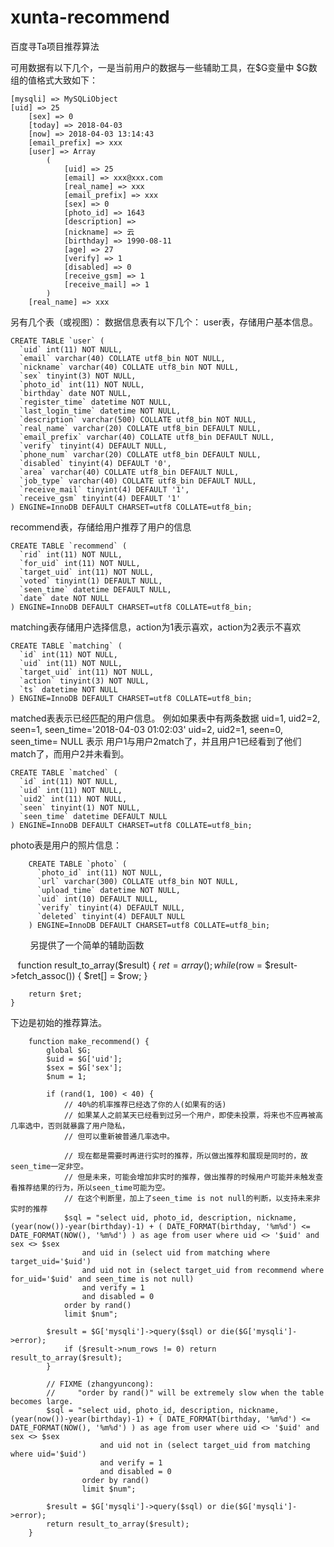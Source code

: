 # xunta-recommend
百度寻Ta项目推荐算法

可用数据有以下几个，一是当前用户的数据与一些辅助工具，在$G变量中
$G数组的值格式大致如下：

    [mysqli] => MySQLiObject
    [uid] => 25
        [sex] => 0
        [today] => 2018-04-03
        [now] => 2018-04-03 13:14:43
        [email_prefix] => xxx
        [user] => Array
            (
                [uid] => 25
                [email] => xxx@xxx.com
                [real_name] => xxx
                [email_prefix] => xxx
                [sex] => 0
                [photo_id] => 1643
                [description] =>
                [nickname] => 云
                [birthday] => 1990-08-11
                [age] => 27
                [verify] => 1
                [disabled] => 0
                [receive_gsm] => 1
                [receive_mail] => 1
            )
        [real_name] => xxx
      
      
另有几个表（或视图）：
数据信息表有以下几个：
user表，存储用户基本信息。

    CREATE TABLE `user` (
      `uid` int(11) NOT NULL,
      `email` varchar(40) COLLATE utf8_bin NOT NULL,
      `nickname` varchar(40) COLLATE utf8_bin NOT NULL,
      `sex` tinyint(3) NOT NULL,
      `photo_id` int(11) NOT NULL,
      `birthday` date NOT NULL,
      `register_time` datetime NOT NULL,
      `last_login_time` datetime NOT NULL,
      `description` varchar(500) COLLATE utf8_bin NOT NULL,
      `real_name` varchar(20) COLLATE utf8_bin DEFAULT NULL,
      `email_prefix` varchar(40) COLLATE utf8_bin DEFAULT NULL,
      `verify` tinyint(4) DEFAULT NULL,
      `phone_num` varchar(20) COLLATE utf8_bin DEFAULT NULL,
      `disabled` tinyint(4) DEFAULT '0',
      `area` varchar(40) COLLATE utf8_bin DEFAULT NULL,
      `job_type` varchar(40) COLLATE utf8_bin DEFAULT NULL,
      `receive_mail` tinyint(4) DEFAULT '1',
      `receive_gsm` tinyint(4) DEFAULT '1'
    ) ENGINE=InnoDB DEFAULT CHARSET=utf8 COLLATE=utf8_bin;


recommend表，存储给用户推荐了用户的信息

    CREATE TABLE `recommend` (
      `rid` int(11) NOT NULL,
      `for_uid` int(11) NOT NULL,
      `target_uid` int(11) NOT NULL,
      `voted` tinyint(1) DEFAULT NULL,
      `seen_time` datetime DEFAULT NULL,
      `date` date NOT NULL
    ) ENGINE=InnoDB DEFAULT CHARSET=utf8 COLLATE=utf8_bin;
    
    
matching表存储用户选择信息，action为1表示喜欢，action为2表示不喜欢


    CREATE TABLE `matching` (
      `id` int(11) NOT NULL,
      `uid` int(11) NOT NULL,
      `target_uid` int(11) NOT NULL,
      `action` tinyint(3) NOT NULL,
      `ts` datetime NOT NULL
    ) ENGINE=InnoDB DEFAULT CHARSET=utf8 COLLATE=utf8_bin;


matched表表示已经匹配的用户信息。
例如如果表中有两条数据
uid=1, uid2=2, seen=1, seen_time='2018-04-03 01:02:03'
uid=2, uid2=1, seen=0, seen_time= NULL
表示 用户1与用户2match了，并且用户1已经看到了他们match了，而用户2并未看到。


    CREATE TABLE `matched` (
      `id` int(11) NOT NULL,
      `uid` int(11) NOT NULL,
      `uid2` int(11) NOT NULL,
      `seen` tinyint(1) NOT NULL,
      `seen_time` datetime DEFAULT NULL
    ) ENGINE=InnoDB DEFAULT CHARSET=utf8 COLLATE=utf8_bin;
    

photo表是用户的照片信息：

        CREATE TABLE `photo` (
          `photo_id` int(11) NOT NULL,
          `url` varchar(300) COLLATE utf8_bin NOT NULL,
          `upload_time` datetime NOT NULL,
          `uid` int(10) DEFAULT NULL,
          `verify` tinyint(4) DEFAULT NULL,
          `deleted` tinyint(4) DEFAULT NULL
        ) ENGINE=InnoDB DEFAULT CHARSET=utf8 COLLATE=utf8_bin;
        
另提供了一个简单的辅助函数

    function result_to_array($result) {
        $ret = array();
        while ($row = $result->fetch_assoc()) {
            $ret[] = $row;
        }

        return $ret;
    }

下边是初始的推荐算法。

        function make_recommend() {
            global $G;
            $uid = $G['uid'];
            $sex = $G['sex'];
            $num = 1;

            if (rand(1, 100) < 40) {
                // 40%的机率推荐已经选了你的人(如果有的话)
                // 如果某人之前某天已经看到过另一个用户，即使未投票，将来也不应再被高几率选中，否则就暴露了用户隐私，
                // 但可以重新被普通几率选中。

                // 现在都是需要时再进行实时的推荐，所以做出推荐和展现是同时的，故seen_time一定非空。
                // 但是未来，可能会增加非实时的推荐，做出推荐的时候用户可能并未触发查看推荐结果的行为，所以seen_time可能为空。
                // 在这个判断里，加上了seen_time is not null的判断，以支持未来非实时的推荐
                $sql = "select uid, photo_id, description, nickname, (year(now())-year(birthday)-1) + ( DATE_FORMAT(birthday, '%m%d') <= DATE_FORMAT(NOW(), '%m%d') ) as age from user where uid <> '$uid' and sex <> $sex
                    and uid in (select uid from matching where target_uid='$uid')
                    and uid not in (select target_uid from recommend where for_uid='$uid' and seen_time is not null)
                    and verify = 1
                    and disabled = 0
                order by rand()
                limit $num";

            $result = $G['mysqli']->query($sql) or die($G['mysqli']->error);
                if ($result->num_rows != 0) return result_to_array($result);
            }

            // FIXME (zhangyuncong):
            //     "order by rand()" will be extremely slow when the table becomes large.
            $sql = "select uid, photo_id, description, nickname, (year(now())-year(birthday)-1) + ( DATE_FORMAT(birthday, '%m%d') <= DATE_FORMAT(NOW(), '%m%d') ) as age from user where uid <> '$uid' and sex <> $sex
                        and uid not in (select target_uid from matching where uid='$uid')
                        and verify = 1
                        and disabled = 0
                    order by rand()
                    limit $num";

            $result = $G['mysqli']->query($sql) or die($G['mysqli']->error);
            return result_to_array($result);
        }




      
